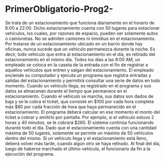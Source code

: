 # PrimerObligatorio-Prog2-

Se trata de un estacionamiento que funciona diariamente en el horario de 8:00 a 22:00. Dicho
estacionamiento cuenta con 50 lugares para estacionar vehículos, los cuales, por razones de
espacio, pueden ser solamente autos o camionetas. No se admiten camiones ni ómnibus en el
estacionamiento. Por tratarse de un estacionamiento ubicado en un barrio donde hay oficinas,
nunca sucede que un vehículo permanezca durante la noche. Es decir, todo vehículo que entra al
estacionamiento en el día, es retirado del estacionamiento en el mismo día. 
Todos los días a las 8:00 AM, un empleado se coloca en la caseta de la entrada con el fin de
registrar a aquellos vehículos que entren y salgan del estacionamiento. El empleado enciende su
computador y ejecuta un programa que registra entradas y salidas del estacionamiento y permitirá
consultar una serie de datos en todo momento. Cuando un vehículo llega, es registrado en el
programa y sus datos se almacenan durante el tiempo que permanece en el estacionamiento.
Cuando el vehículo se marcha, sus datos son dados de baja y se le cobra el ticket, que consiste en
$100 por cada hora completa más $60 por cada fracción de hora que haya permanecido en el
estacionamiento. El programa deberá calcular en ese momento el monto del ticket a cobrar y
emitirlo por pantalla. Por ejemplo, si el vehículo estuvo 2 horas y 40 minutos, se le cobrará $260.
El sistema continúa funcionando durante todo el día. Dado que el estacionamiento cuenta con una
cantidad máxima de 50 lugares, solamente se permite un máximo de 50 vehículos dentro del
mismo. Si un vehículo llega y el estacionamiento está lleno, deberá volver más tarde, cuando algún
otro se haya retirado. Al final del día, luego de haberse marchado el último vehículo, el funcionario
da fin a la ejecución del programa. 
